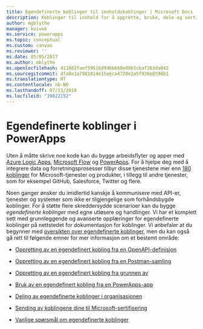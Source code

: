 ```yaml
---
title: Egendefinerte koblinger til innholdskoblinger | Microsoft Docs
description: Koblinger til innhold for å opprette, bruke, dele og sertifisere egendefinerte koblinger.
author: mgblythe
manager: kvivek
ms.service: powerapps
ms.topic: conceptual
ms.custom: canvas
ms.reviewer: ''
ms.date: 05/05/2017
ms.author: mblythe
ms.openlocfilehash: 411082faef59516d9d6b660e08b5cbaf263da042
ms.sourcegitcommit: dfa0e1a7981814e15e6ca4720e2a5f930e859db1
ms.translationtype: HT
ms.contentlocale: nb-NO
ms.lasthandoff: 07/13/2018
ms.locfileid: "39022152"
---
```

# <a name="custom-connectors-in-powerapps"></a>Egendefinerte koblinger i PowerApps

Uten å måtte skrive noe kode kan du bygge arbeidsflyter og apper med [Azure Logic Apps](https://azure.microsoft.com/services/logic-apps), [Microsoft Flow](https://flow.microsoft.com) og [PowerApps](https://powerapps.microsoft.com). For å hjelpe deg med å integrere data og forretningsprosesser tilbyr disse tjenestene mer enn [180 koblinger](https://docs.microsoft.com/connectors/) for Microsoft-tjenester og produkter, i tillegg til andre tjenester, som for eksempel GitHub, Salesforce, Twitter og flere. 

Noen ganger ønsker du imidlertid kanskje å kommunisere med API-er, tjenester og systemer som ikke er tilgjengelige som forhåndsbygde koblinger. For å støtte flere skreddersydde scenarioer kan du bygge *egendefinerte koblinger* med egne utløsere og handlinger. Vi har et komplett sett med grunnleggende og avanserte opplæringer for egendefinerte koblinger på nettstedet for dokumentasjon for koblinger. Vi anbefaler at du begynner med [oversikten over egendefinerte koblinger](https://docs.microsoft.com/connectors/custom-connectors/), men du kan også gå rett til følgende emner for mer informasjon om et bestemt område:

* [Oppretting av en egendefinert kobling fra en OpenAPI-definisjon](https://docs.microsoft.com/connectors/custom-connectors/define-openapi-definition)

* [Oppretting av en egendefinert kobling fra en Postman-samling](https://docs.microsoft.com/connectors/custom-connectors/define-postman-collection)

* [Oppretting av en egendefinert kobling fra grunnen av](https://docs.microsoft.com/connectors/custom-connectors/define-blank)

* [Bruk av en egendefinert kobling fra en PowerApps-app](https://docs.microsoft.com/connectors/custom-connectors/use-custom-connector-powerapps)

* [Deling av egendefinerte koblinger i organisasjonen](https://docs.microsoft.com/connectors/custom-connectors/share)

* [Sending av koblingene dine til Microsoft-sertifisering](https://docs.microsoft.com/connectors/custom-connectors/submit-certification)

* [Vanlige spørsmål om egendefinerte koblinger](https://docs.microsoft.com/connectors/custom-connectors/faq)